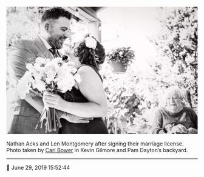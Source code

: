 ![Nathan Acks and Len Montgomery after signing their marriage license](assets/9aa36a2f77c47179d329f296306399c1.webp)

Nathan Acks and Len Montgomery after signing their marriage license. Photo taken by [Carl Bower](http://carlbowerphotos.com/) in Kevin Gilmore and Pam Dayton’s backyard.

- - - -

📅 June 29, 2019 15:52:44
